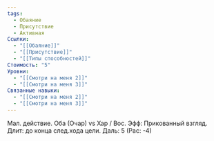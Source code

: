 ```yaml
---
tags:
  - Обаяние
  - Присутствие
  - Активная
Ссылки:
  - "[[Обаяние]]"
  - "[[Присутствие]]"
  - "[[Типы способностей]]"
Стоимость: "5"
Уровни:
  - "[[Смотри на меня 2]]"
  - "[[Смотри на меня 3]]"
Связанные навыки:
  - "[[Смотри на меня 2]]"
  - "[[Смотри на меня 3]]"
---
```

Мал. действие. Оба (Очар) vs Хар / Вос. Эфф: Прикованный взгляд. Длит: до конца след.хода цели. Даль: 5 (Рас: -4)